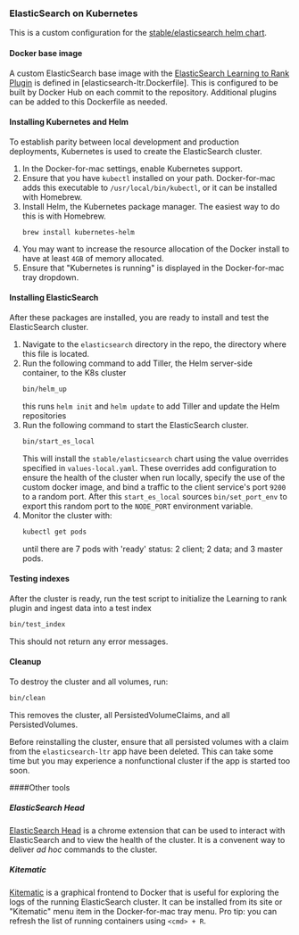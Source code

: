 ### ElasticSearch on Kubernetes

This is a custom configuration for the [stable/elasticsearch helm chart](https://github.com/helm/charts/tree/master/stable/elasticsearch). 

#### Docker base image

A custom ElasticSearch base image with the [ElasticSearch Learning to Rank Plugin](https://github.com/o19s/elasticsearch-learning-to-rank/blob/master/docs/index.rst)
is defined in [elasticsearch-ltr.Dockerfile]. This is configured to be built by Docker Hub on each commit to the
repository. Additional plugins can be added to this Dockerfile as needed.

#### Installing Kubernetes and Helm

To establish parity between local development and production deployments, Kubernetes is used to create the
ElasticSearch cluster.
1. In the Docker-for-mac settings, enable Kubernetes support.
1. Ensure that you have `kubectl` installed on your path. Docker-for-mac adds this executable to 
`/usr/local/bin/kubectl`, or it can be installed with Homebrew.
1. Install Helm, the Kubernetes package manager. The easiest way to do this is with Homebrew.
    ```
    brew install kubernetes-helm
    ```
1. You may want to increase the resource allocation of the Docker install to have at least `4GB` of memory allocated.
1. Ensure that "Kubernetes is running" is displayed in the Docker-for-mac tray dropdown.

#### Installing ElasticSearch
After these packages are installed, you are ready to install and test the ElasticSearch cluster.

1. Navigate to the `elasticsearch` directory in the repo, the directory where this file is located.
1. Run the following command to add Tiller, the Helm server-side container, to the K8s cluster
    ```bash
    bin/helm_up
    ```
    this runs `helm init` and `helm update` to add Tiller and update the Helm repositories
1. Run the following command to start the ElasticSearch cluster.
    ```bash
    bin/start_es_local
    ```
    This will install the `stable/elasticsearch` chart using the value overrides specified in `values-local.yaml`.
    These overrides add configuration to ensure the health of the cluster when run locally, specify the use of the
    custom docker image, and bind a traffic to the client service's port `9200` to a random port. After this
    `start_es_local` sources `bin/set_port_env` to export this random port to the `NODE_PORT` environment variable.
1. Monitor the cluster with:
    ```bash
    kubectl get pods
    ```
    until there are 7 pods with 'ready' status: 2 client; 2 data; and 3 master pods.
    

#### Testing indexes
After the cluster is ready, run the test script to initialize the Learning to rank plugin and ingest data into
a test index

```bash
bin/test_index
```

This should not return any error messages.

#### Cleanup
To destroy the cluster and all volumes, run:

```bash
bin/clean
```

This removes the cluster, all PersistedVolumeClaims, and all PersistedVolumes.

Before reinstalling the cluster, ensure that all persisted volumes with a claim from the `elasticsearch-ltr` app
have been deleted. This can take some time but you may experience a nonfunctional cluster if the app is started too
soon.


####Other tools

##### ElasticSearch Head
[ElasticSearch Head](https://chrome.google.com/webstore/detail/elasticsearch-head/ffmkiejjmecolpfloofpjologoblkegm) is
a chrome extension that can be used to interact with ElasticSearch and to view the health of the cluster. It is 
a convenent way to deliver _ad hoc_ commands to the cluster.

##### Kitematic
[Kitematic](https://kitematic.com/) is a graphical frontend to Docker that is useful for exploring the logs of the 
running ElasticSearch cluster. It can be installed from its site or "Kitematic" menu item in the Docker-for-mac
tray menu. Pro tip: you can refresh the list of running containers using `<cmd> + R`.
